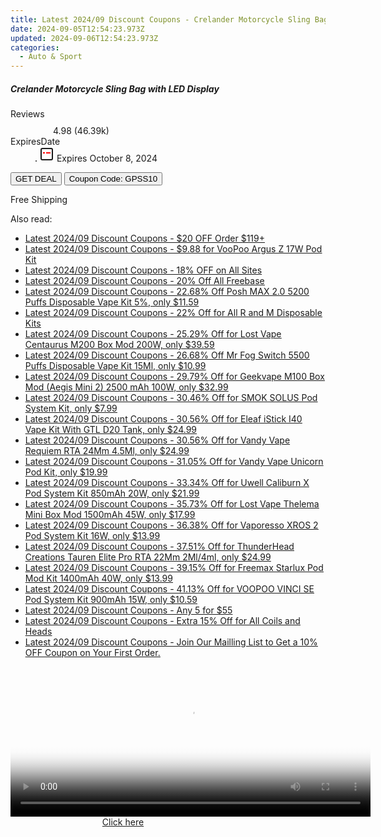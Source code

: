 ```yaml
---
title: Latest 2024/09 Discount Coupons - Crelander Motorcycle Sling Bag with LED Display
date: 2024-09-05T12:54:23.973Z
updated: 2024-09-06T12:54:23.973Z
categories:
  - Auto & Sport
---
```



<div class="max-w-4xl mx-auto grid grid-cols-1 lg:max-w-5xl lg:gap-x-20 lg:grid-cols-2">
  <div class="relative p-3 col-start-1 row-start-1 flex flex-col-reverse rounded-lg bg-gradient-to-t from-black/75 via-black/0 sm:bg-none sm:row-start-2 sm:p-0 lg:row-start-1">
    <h5 class="mt-1 text-lg font-semibold text-white sm:text-slate-900 md:text-2xl dark:sm:text-white">Crelander Motorcycle Sling Bag with LED Display</h5>
  </div>
  
  <div class="col-start-1 col-end-3 row-start-1 grid gap-4 sm:mb-6 sm:grid-cols-4 lg:col-start-2 lg:row-span-6 lg:row-end-6 lg:mb-0 lg:gap-6">
    
  </div>
  <dl class="row-start-2 mt-4 flex items-center text-xs font-medium sm:row-start-3 sm:mt-1 md:mt-2.5 lg:row-start-2">
    <dt class="sr-only">Reviews</dt>
    <dd class="flex items-center text-indigo-600 dark:text-indigo-400">
      <svg width="24" height="24" fill="none" aria-hidden="true" class="mr-1 stroke-current dark:stroke-indigo-500">
        <path d="m12 5 2 5h5l-4 4 2.103 5L12 16l-5.103 3L9 14l-4-4h5l2-5Z" stroke-width="2" stroke-linecap="round" stroke-linejoin="round" />
      </svg>
      <span>4.98 <span class="font-normal text-slate-400">(46.39k)</span></span>
    </dd>
    <dt class="sr-only">ExpiresDate</dt>
    <dd class="flex items-center">
      <svg width="2" height="2" aria-hidden="true" fill="currentColor" class="mx-3 text-slate-300">
        <circle cx="1" cy="1" r="1" />
      </svg>
      <svg width="24" height="24" viewBox="0 0 24 24" fill="none" stroke="currentColor" stroke-width="2">
        <rect x="3" y="3" width="18" height="18" rx="2" fill="#fff" />
        <path d="M6 10L18 10" stroke="red" stroke-width="2" fill="none" />
        <path d="M10 6L10 18" stroke="#fff" stroke-width="2" fill="none" />
      </svg>
      Expires October 8, 2024    </dd>
  </dl>
  <div class="col-start-1 row-start-3 mt-4 self-center sm:col-start-2 sm:row-span-2 sm:row-start-2 sm:mt-0 lg:col-start-1 lg:row-start-3 lg:row-end-4 lg:mt-6">
    <button type="button" onClick="javascript:window.open(decodeURIComponent('https%3A%2F%2Fwww.shareasale.com%2Fu.cfm%3Fd%3D1118473%26m%3D97331%26u%3D4338022'), '_blank');void(0);" class="rounded-lg bg-red-600 px-3 py-2 text-sm font-medium leading-6 text-white">GET DEAL</button>
    <button type="button" onClick="javascript:window.open(decodeURIComponent('https%3A%2F%2Fwww.shareasale.com%2Fu.cfm%3Fd%3D1118473%26m%3D97331%26u%3D4338022'), '_blank');void(0);" class="border-dashed border-2 border-indigo-600 bg-green-100 text-sm leading-6 font-medium py-2 px-3 rounded-lg">Coupon Code: GPSS10</button>
  </div>
  <p class="col-start-1 mt-4 text-sm leading-6 sm:col-span-2 lg:col-span-1 lg:row-start-4 lg:mt-6 dark:text-slate-400">
    Free Shipping 
  </p>
</div>
<span class="atpl-alsoreadstyle">Also read:</span>
<div><ul>
<li><a href="https://coupons.techidaily.com/coupon-1094839-share-136981-sale/"><u>Latest 2024/09 Discount Coupons - $20 OFF Order $119+</u></a></li>
<li><a href="https://coupons.techidaily.com/coupon-1094242-share-59344-sale/"><u>Latest 2024/09 Discount Coupons - $9.88 for VooPoo Argus Z 17W Pod Kit</u></a></li>
<li><a href="https://coupons.techidaily.com/coupon-1094835-share-136981-sale/"><u>Latest 2024/09 Discount Coupons - 18% OFF on All Sites</u></a></li>
<li><a href="https://coupons.techidaily.com/coupon-1094248-share-59344-sale/"><u>Latest 2024/09 Discount Coupons - 20% Off All Freebase</u></a></li>
<li><a href="https://coupons.techidaily.com/coupon-1001823-share-90958-sale/"><u>Latest 2024/09 Discount Coupons - 22.68% Off Posh MAX 2.0 5200 Puffs Disposable Vape Kit 5%, only $11.59</u></a></li>
<li><a href="https://coupons.techidaily.com/coupon-1094871-share-90958-sale/"><u>Latest 2024/09 Discount Coupons - 22% Off for All R and M Disposable Kits</u></a></li>
<li><a href="https://coupons.techidaily.com/coupon-967926-share-90958-sale/"><u>Latest 2024/09 Discount Coupons - 25.29% Off for Lost Vape Centaurus M200 Box Mod 200W, only $39.59</u></a></li>
<li><a href="https://coupons.techidaily.com/coupon-1000280-share-90958-sale/"><u>Latest 2024/09 Discount Coupons - 26.68% Off Mr Fog Switch 5500 Puffs Disposable Vape Kit 15Ml, only $10.99</u></a></li>
<li><a href="https://coupons.techidaily.com/coupon-829869-share-90958-sale/"><u>Latest 2024/09 Discount Coupons - 29.79% Off for Geekvape M100 Box Mod (Aegis Mini 2) 2500 mAh 100W, only $32.99</u></a></li>
<li><a href="https://coupons.techidaily.com/coupon-840655-share-90958-sale/"><u>Latest 2024/09 Discount Coupons - 30.46% Off for SMOK SOLUS Pod System Kit, only $7.99</u></a></li>
<li><a href="https://coupons.techidaily.com/coupon-971128-share-90958-sale/"><u>Latest 2024/09 Discount Coupons - 30.56% Off for Eleaf iStick I40 Vape Kit With GTL D20 Tank, only $24.99</u></a></li>
<li><a href="https://coupons.techidaily.com/coupon-983052-share-90958-sale/"><u>Latest 2024/09 Discount Coupons - 30.56% Off for Vandy Vape Requiem RTA 24Mm 4.5Ml, only $24.99</u></a></li>
<li><a href="https://coupons.techidaily.com/coupon-871445-share-90958-sale/"><u>Latest 2024/09 Discount Coupons - 31.05% Off for Vandy Vape Unicorn Pod Kit, only $19.99</u></a></li>
<li><a href="https://coupons.techidaily.com/coupon-941980-share-90958-sale/"><u>Latest 2024/09 Discount Coupons - 33.34% Off for Uwell Caliburn X Pod System Kit 850mAh 20W, only $21.99</u></a></li>
<li><a href="https://coupons.techidaily.com/coupon-978835-share-90958-sale/"><u>Latest 2024/09 Discount Coupons - 35.73% Off for Lost Vape Thelema Mini Box Mod 1500mAh 45W, only $17.99</u></a></li>
<li><a href="https://coupons.techidaily.com/coupon-829200-share-90958-sale/"><u>Latest 2024/09 Discount Coupons - 36.38% Off for Vaporesso XROS 2 Pod System Kit 16W, only $13.99</u></a></li>
<li><a href="https://coupons.techidaily.com/coupon-1021173-share-90958-sale/"><u>Latest 2024/09 Discount Coupons - 37.51% Off for ThunderHead Creations Tauren Elite Pro RTA 22Mm 2Ml/4ml, only $24.99</u></a></li>
<li><a href="https://coupons.techidaily.com/coupon-979348-share-90958-sale/"><u>Latest 2024/09 Discount Coupons - 39.15% Off for Freemax Starlux Pod Mod Kit 1400mAh 40W, only $13.99</u></a></li>
<li><a href="https://coupons.techidaily.com/coupon-945529-share-90958-sale/"><u>Latest 2024/09 Discount Coupons - 41.13% Off for VOOPOO VINCI SE Pod System Kit 900mAh 15W, only $10.59</u></a></li>
<li><a href="https://coupons.techidaily.com/coupon-1094259-share-59344-sale/"><u>Latest 2024/09 Discount Coupons - Any 5 for $55</u></a></li>
<li><a href="https://coupons.techidaily.com/coupon-778898-share-90958-sale/"><u>Latest 2024/09 Discount Coupons - Extra 15% Off for All Coils and Heads</u></a></li>
<li><a href="https://coupons.techidaily.com/coupon-1097387-share-122475-sale/"><u>Latest 2024/09 Discount Coupons - Join Our Mailling List to Get a 10% OFF Coupon on Your First Order.</u></a></li>
</ul></div>

<ins class="adsbygoogle"
      style="display:block"
      data-ad-client="ca-pub-7571918770474297"
      data-ad-slot="8358498916"
      data-ad-format="auto"
      data-full-width-responsive="true"></ins>
<!-- affiliate ads begin -->
<span id="1983475">
					<video width="576" height="240" style="cursor:pointer"
           poster="//a.impactradius-go.com/display-clicktoplayimage/1983475.png"
           onclick="if(!this.playClicked){this.play();this.setAttribute('controls',true);this.playClicked=true;}">
	   <source src="//a.impactradius-go.com/display-ad/22993-1983475">
	   <img src="//a.impactradius-go.com/display-clicktoplayimage/1983475.png" style="border: none; height: 100%; width: 100%; object-fit: contain">
	</video>
	<div style="width:360px;text-align:center"><a href="javascript:window.open(decodeURIComponent('https%3A%2F%2Fhomestyler.sjv.io%2Fc%2F5597632%2F1983475%2F22993'), '_blank');void(0);">Click here</a></div>
</span>
<img height="0" width="0" src="https://imp.pxf.io/i/5597632/1983475/22993" style="position:absolute;visibility:hidden;" border="0" />
<!-- affiliate ads end -->